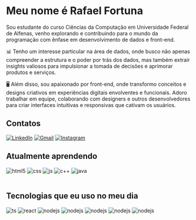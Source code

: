 
# Meu nome é Rafael Fortuna 
Sou estudante do curso Ciências da Computação em Universidade Federal de Alfenas, venho explorando e contribuindo para o mundo da programação com ênfase em desenvolvimento de dados e front-end.

📊 Tenho um interesse particular na área de dados, onde busco não apenas compreender a estrutura e o poder por trás dos dados, mas também extrair insights valiosos para impulsionar a tomada de decisões e aprimorar produtos e serviços.

🖥️ Além disso, sou apaixonado por front-end, onde transformo conceitos e designs criativos em experiências digitais envolventes e funcionais. Adoro trabalhar em equipe, colaborando com designers e outros desenvolvedores para criar interfaces intuitivas e responsivas que cativam os usuários.

## Contatos

[![LinkedIn](https://img.shields.io/badge/LinkedIn-0077B5?style=for-the-badge&logo=linkedin&logoColor=white)](https://www.linkedin.com/in/rafael-fortuna-990184264/)
[![Gmail](https://img.shields.io/badge/Gmail-D14836?style=for-the-badge&logo=gmail&logoColor=white)](mailto:rafael.fortuna@sou.unifal-mg.edu.br)
[![Instagram](https://img.shields.io/badge/Instagram-E4405F?style=for-the-badge&logo=instagram&logoColor=white)](https://www.instagram.com/fortuna_rafael/)


## Atualmente aprendendo
<div style="display: inline_block">
  <img align="center" alt="html5" src="https://img.shields.io/badge/HTML5-E34F26?style=for-the-badge&logo=html5&logoColor=white" />
  <img align="center" alt="css" src="https://img.shields.io/badge/CSS3-1572B6?style=for-the-badge&logo=css3&logoColor=white" />
  <img align="center" alt="js" src="https://img.shields.io/badge/JavaScript-F7DF1E?style=for-the-badge&logo=javascript&logoColor=black" />
  <img align="center" alt="c++" src="https://img.shields.io/badge/C%2B%2B-00599C?style=for-the-badge&logo=c%2B%2B&logoColor=white" />
  <img align="center" alt="java" src="https://img.shields.io/badge/Java-007396?style=for-the-badge&logo=java&logoColor=white" />
</div><br/>

## Tecnologias que eu uso no meu dia

<div style="display: inline_block">
  <img align="center" alt="ts" src="https://img.shields.io/badge/Ubuntu-E95420?style=for-the-badge&logo=ubuntu&logoColor=white" />
  <img align="center" alt="react" src="https://img.shields.io/badge/Windows-0078D6?style=for-the-badge&logo=windows&logoColor=white" />
  <img align="center" alt="nodejs" src="https://img.shields.io/badge/MySQL-005C84?style=for-the-badge&logo=mysql&logoColor=white" />
  <img align="center" alt="nodejs" src="https://img.shields.io/badge/PostgreSQL-316192?style=for-the-badge&logo=postgresql&logoColor=white" />
  <img align="center" alt="nodejs" src="https://img.shields.io/badge/IntelliJ_IDEA-000000.svg?style=for-the-badge&logo=intellij-idea&logoColor=white" />
  <img align="center" alt="nodejs" src="https://img.shields.io/badge/Visual_Studio_Code-0078D4?style=for-the-badge&logo=visual%20studio%20code&logoColor=white" />
  <img align="center" alt="nodejs" src="https://img.shields.io/badge/GIT-E44C30?style=for-the-badge&logo=git&logoColor=white" />
</div><br/>

